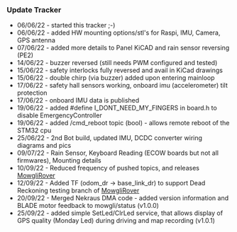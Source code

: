 ### Update Tracker

* 06/06/22 - started this tracker ;-)
* 06/06/22 - added HW mounting options/stl's for Raspi, IMU, Camera, GPS antenna
* 07/06/22 - added more details to Panel KiCAD and rain sensor reversing (PE2)
* 14/06/22 - buzzer reversed (still needs PWM configured and tested)
* 15/06/22 - safety interlocks fully reversed and avail in KiCad drawings
* 15/06/22 - double chirp (via buzzer) added upon entering mainloop
* 17/06/22 - safety hall sensors working, onboard imu (accelerometer) tilt protection
* 17/06/22 - onboard IMU data is published
* 19/06/22 - added #define I_DONT_NEED_MY_FINGERS in board.h to disable EmergencyController
* 19/06/22 - added /cmd_reboot topic (bool) - allows remote reboot of the STM32 cpu
* 25/06/22 - 2nd Bot build, updated IMU, DCDC converter wiring diagrams and pics
* 09/07/22 - Rain Sensor, Keyboard Reading (ECOW boards but not all firmwares), Mounting details
* 10/09/22 - Reduced frequency of pushed topics, and releases [MowgliRover](https://github.com/cloudn1ne/MowgliRover)
* 12/09/22 - Added TF (odom_dr -> base_link_dr) to support Dead Reckoning testing branch of [MowgliRover](https://github.com/cloudn1ne/MowgliRover/blob/testing/help/DeadReckoning.md)
* 20/09/22 - Merged Nekraus DMA code - added version information and BLADE motor feedback to mowgli/status (v1.0.0)
* 25/09/22 - added simple SetLed/ClrLed service, that allows display of GPS quality (Monday Led) during driving and map recording (v1.0.1)
